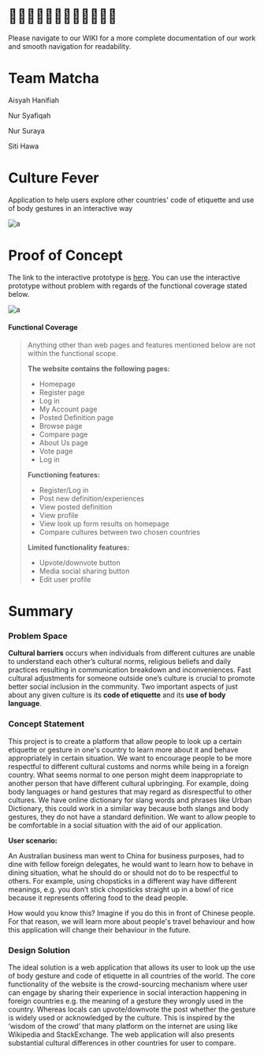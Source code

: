 # 👩🏻‍🌾👩🏻‍🌾👩🏻‍🌾👩🏻‍🌾 

Please navigate to our WIKI for a more complete documentation of our work and smooth navigation for readability.

# Team Matcha
Aisyah Hanifiah

Nur Syafiqah

Nur Suraya

Siti Hawa

# Culture Fever
Application to help users explore other countries' code of etiquette and use of body gestures in an interactive way

![a](https://github.com/deco3500-2018/Matcha/blob/master/poster-final.jpg)

# Proof of Concept
The link to the interactive prototype is [here](https://matcha.uqcloud.net/). You can use the interactive prototype without problem with regards of the functional coverage stated below.

![a](https://github.com/deco3500-2018/Matcha/blob/master/screencapture-matcha-uqcloud-net-2018-10-30-12_23_49.png)

#### Functional Coverage
> Anything other than web pages and features mentioned below are not within the functional scope.
> 
> **The website contains the following pages:**
> * Homepage
> * Register page
> * Log in
> * My Account page
> * Posted Definition page
> * Browse page
> * Compare page
> * About Us page
> * Vote page
> * Log in
>
>
> **Functioning features:**
> * Register/Log in
> * Post new definition/experiences
> * View posted definition
> * View profile 
> * View look up form results on homepage
> * Compare cultures between two chosen countries
>
>
> **Limited functionality features:**
> * Upvote/downvote button
> * Media social sharing button
> * Edit user profile

# Summary
### Problem Space
**Cultural barriers** occurs when individuals from different cultures are unable to understand each other’s cultural norms, religious beliefs and daily practices resulting in communication breakdown and inconveniences. Fast cultural adjustments for someone outside one’s culture is crucial to promote better social inclusion in the community. Two important aspects of just about any given culture is its **code of etiquette** and its **use of body language**.

### Concept Statement
This project is to create a platform that allow people to look up a certain etiquette or gesture in one's country to learn more about it and behave appropriately in certain situation. We want to encourage people to be more respectful to different cultural customs and norms while being in a foreign country. What seems normal to one person might deem inappropriate to another person that have different cultural upbringing. For example, doing body languages or hand gestures that may regard as disrespectful to other cultures.  We have online dictionary for slang words and phrases like Urban Dictionary, this could work in a similar way because both slangs and body gestures, they do not have a standard definition. We want to allow people to be comfortable in a social situation with the aid of our application. 

**User scenario:**

An Australian business man went to China for business purposes, had to dine with fellow foreign delegates, he would want to learn how to behave in dining situation, what he should do or should not do to be respectful to others. For example, using chopsticks in a different way have different meanings, e.g. you don’t stick chopsticks straight up in a bowl of rice because it represents offering food to the dead people. 

How would you know this? Imagine if you do this in front of Chinese people. For that reason, we will learn more about people's travel behaviour and how this application will change their behaviour in the future.

### Design Solution
The ideal solution is a web application that allows its user to look up the use of body gesture and code of etiquette in all countries of the world. The core functionality of the website is the crowd-sourcing mechanism where user can engage by sharing their experience in social interaction happening in foreign countries e.g. the meaning of a gesture they wrongly used in the country. Whereas locals can upvote/downvote the post whether the gesture is widely used or acknowledged by the culture. This is inspired by the ‘wisdom of the crowd’ that many platform on the internet are using like Wikipedia and StackExchange. The web application will also presents substantial cultural differences in other countries for user to compare.
